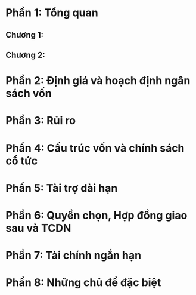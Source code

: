 # Phần 1: Tổng quan

## Chương 1:

## Chương 2: 

# Phần 2: Định giá và hoạch định ngân sách vốn

# Phần 3: Rủi ro

# Phần 4: Cấu trúc vốn và chính sách cổ tức

# Phần 5: Tài trợ dài hạn

# Phần 6: Quyền chọn, Hợp đồng giao sau và TCDN

# Phần 7: Tài chính ngắn hạn

# Phần 8: Những chủ đề đặc biệt
